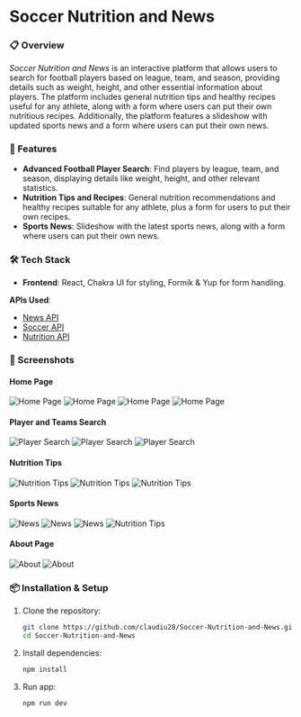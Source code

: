 # Soccer Nutrition and News

### 📋 Overview

*Soccer Nutrition and News* is an interactive platform that allows users to search for football players based on league,
team, and season, providing details such as weight, height, and other essential information about players. The platform
includes general nutrition tips and healthy recipes useful for any athlete, along with a form where users can put
their own nutritious recipes. Additionally, the platform features a slideshow with updated sports news and a form where
users can put their own news.

### 🚀 Features

- **Advanced Football Player Search**: Find players by league, team, and season, displaying details like weight, height,
  and other relevant statistics.
- **Nutrition Tips and Recipes**: General nutrition recommendations and healthy recipes suitable for any athlete, plus a
  form for users to put their own recipes.
- **Sports News**: Slideshow with the latest sports news, along with a form where users can put their own news.

### 🛠️ Tech Stack

- **Frontend**: React, Chakra UI for styling, Formik & Yup for form handling.

**APIs Used**:

- [News API](https://newsapi.org)
- [Soccer API](https://rapidapi.com/api-sports/api/api-football/playground/)
- [Nutrition API](https://spoonacular-recipe-food-nutrition-v1.p.rapidapi.com/recipes/)

### 📸 Screenshots

#### Home Page

![Home Page](src/assets/images/ss/ss1.png)
![Home Page](src/assets/images/ss/ss2.png)
![Home Page](src/assets/images/ss/ss16.png)
![Home Page](src/assets/images/ss/ss15.png)

#### Player and Teams Search

![Player Search](src/assets/images/ss/ss5.png)
![Player Search](src/assets/images/ss/ss4.png)
![Player Search](src/assets/images/ss/ss3.png)

#### Nutrition Tips

![Nutrition Tips](./src/assets/images/ss/ss8.png)
![Nutrition Tips](./src/assets/images/ss/ss7.png)
![Nutrition Tips](./src/assets/images/ss/ss6.png)

#### Sports News

![News](./src/assets/images/ss/ss13.png)
![News](./src/assets/images/ss/ss12.png)
![News](./src/assets/images/ss/ss10.png)
![Nutrition Tips](./src/assets/images/ss/ss9.png)

#### About Page

![About](./src/assets/images/ss/ss14.png)
![About](./src/assets/images/ss/ss11.png)

### 📦 Installation & Setup

1. Clone the repository:
   ```bash
   git clone https://github.com/claudiu28/Soccer-Nutrition-and-News.git
   cd Soccer-Nutrition-and-News
   ```

2. Install dependencies:
    ```bash
    npm install
    ```

3. Run app:

   ```bash
   npm run dev
   ```